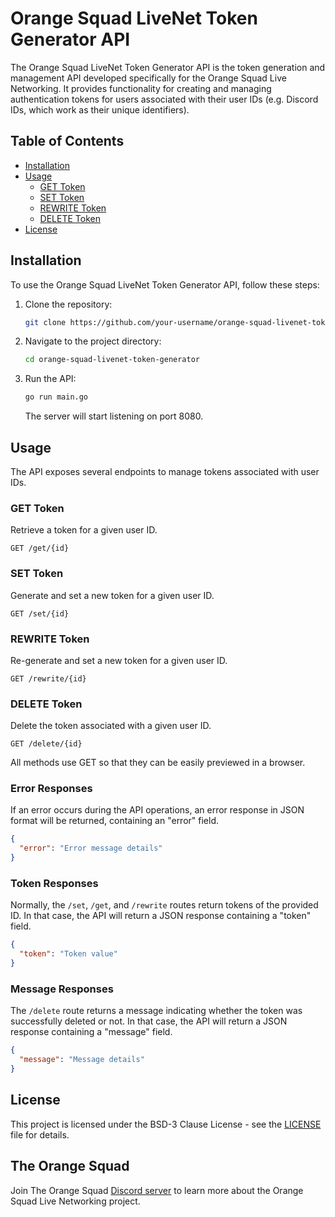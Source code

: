 # Orange Squad LiveNet Token Generator API

The Orange Squad LiveNet Token Generator API is the token generation and management API developed specifically for the Orange Squad Live Networking. It provides functionality for creating and managing authentication tokens for users associated with their user IDs (e.g. Discord IDs, which work as their unique identifiers).

## Table of Contents

- [Installation](#installation)
- [Usage](#usage)
  - [GET Token](#get-token)
  - [SET Token](#set-token)
  - [REWRITE Token](#rewrite-token)
  - [DELETE Token](#delete-token)
- [License](#license)

## Installation

To use the Orange Squad LiveNet Token Generator API, follow these steps:

1. Clone the repository:

   ```bash
   git clone https://github.com/your-username/orange-squad-livenet-token-generator.git
   ```

2. Navigate to the project directory:

   ```bash
   cd orange-squad-livenet-token-generator
   ```

3. Run the API:

   ```bash
   go run main.go
   ```

   The server will start listening on port 8080.

## Usage

The API exposes several endpoints to manage tokens associated with user IDs.

### GET Token

Retrieve a token for a given user ID.

```http
GET /get/{id}
```

### SET Token

Generate and set a new token for a given user ID.

```http
GET /set/{id}
```

### REWRITE Token

Re-generate and set a new token for a given user ID.

```http
GET /rewrite/{id}
```

### DELETE Token

Delete the token associated with a given user ID.

```http
GET /delete/{id}
```

All methods use GET so that they can be easily previewed in a browser.

### Error Responses

If an error occurs during the API operations, an error response in JSON format will be returned, containing an "error" field.

```json
{
  "error": "Error message details"
}
```

### Token Responses

Normally, the `/set`, `/get`, and `/rewrite` routes return tokens of the provided ID. In that case, the API will return a JSON response containing a "token" field.

```json
{
  "token": "Token value"
}
```

### Message Responses

The `/delete` route returns a message indicating whether the token was successfully deleted or not. In that case, the API will return a JSON response containing a "message" field.

```json
{
  "message": "Message details"
}
```

## License

This project is licensed under the BSD-3 Clause License - see the [LICENSE](LICENSE) file for details.

## The Orange Squad

Join The Orange Squad [Discord server](https://discord.gg/4nVVhh29E3) to learn more about the Orange Squad Live Networking project.
